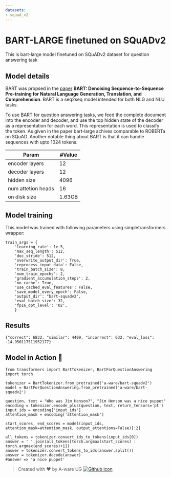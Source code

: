 ```yaml
---
datasets:
- squad_v2
---
```


# BART-LARGE finetuned on SQuADv2

This is bart-large model finetuned on SQuADv2 dataset for question answering task

## Model details
BART was propsed in the [paper](https://arxiv.org/abs/1910.13461) **BART: Denoising Sequence-to-Sequence Pre-training for Natural Language Generation, Translation, and Comprehension**.
BART is a seq2seq model intended for both NLG and NLU tasks. 

To use BART for question answering tasks, we feed the complete document into the encoder and decoder, and use the top
hidden state of the decoder as a representation for each
word. This representation is used to classify the token. As given in the paper bart-large achives comparable to ROBERTa on SQuAD.
Another notable thing about BART is that it can handle sequences with upto 1024 tokens.

| Param               | #Value |
|---------------------|--------|
| encoder layers      | 12     |
| decoder layers      | 12     |
| hidden size         | 4096   |
| num attetion heads  | 16     |
| on disk size        | 1.63GB |


## Model training
This model was trained with following parameters using simpletransformers wrapper:
```
train_args = {
    'learning_rate': 1e-5,
    'max_seq_length': 512,
    'doc_stride': 512,
    'overwrite_output_dir': True,
    'reprocess_input_data': False,
    'train_batch_size': 8,
    'num_train_epochs': 2,
    'gradient_accumulation_steps': 2,
    'no_cache': True,
    'use_cached_eval_features': False,
    'save_model_every_epoch': False,
    'output_dir': "bart-squadv2",
    'eval_batch_size': 32,
    'fp16_opt_level': 'O2',
    }
```

## Results
```{"correct": 6832, "similar": 4409, "incorrect": 632, "eval_loss": -14.950117511952177}```

## Model in Action  🚀
```python3
from transformers import BartTokenizer, BartForQuestionAnswering
import torch

tokenizer = BartTokenizer.from_pretrained('a-ware/bart-squadv2')
model = BartForQuestionAnswering.from_pretrained('a-ware/bart-squadv2')

question, text = "Who was Jim Henson?", "Jim Henson was a nice puppet"
encoding = tokenizer.encode_plus(question, text, return_tensors='pt')
input_ids = encoding['input_ids']
attention_mask = encoding['attention_mask']

start_scores, end_scores = model(input_ids, attention_mask=attention_mask, output_attentions=False)[:2]

all_tokens = tokenizer.convert_ids_to_tokens(input_ids[0])
answer = ' '.join(all_tokens[torch.argmax(start_scores) : torch.argmax(end_scores)+1])
answer = tokenizer.convert_tokens_to_ids(answer.split())
answer = tokenizer.decode(answer)
#answer => 'a nice puppet' 
```

> Created with ❤️ by A-ware UG [![Github icon](https://cdn0.iconfinder.com/data/icons/octicons/1024/mark-github-32.png)](https://github.com/aware-ai)
